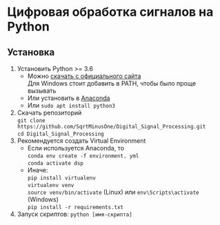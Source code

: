 # Цифровая обработка сигналов на Python

## Установка
1. Установить Python >= 3.6
    * Можно [скачать с официального сайта](https://www.python.org/downloads/)  
    Для Windows стоит добавить в PATH, чтобы было проще вызывать
    * Или установить в [Anaconda](https://www.anaconda.com/distribution/)
    * Или `sudo apt install python3`
2. Скачать репозиторий  
    `git clone https://github.com/SqrtMinusOne/Digital_Signal_Processing.git`  
    `cd Digital_Signal_Processing`
3. Рекомендуется создать Virtual Environment
    * Если используется Anaconda, то  
    `conda env create -f environment. yml`  
    `conda activate dsp`
    * Иначе:  
    `pip install virtualenv`  
    `virtualenv venv`  
    `source venv/bin/activate` (Linux) или `env\Scripts\activate` (Windows)  
    `pip install -r requirements.txt`
4. Запуск скриптов: `python [имя-скрипта]`
